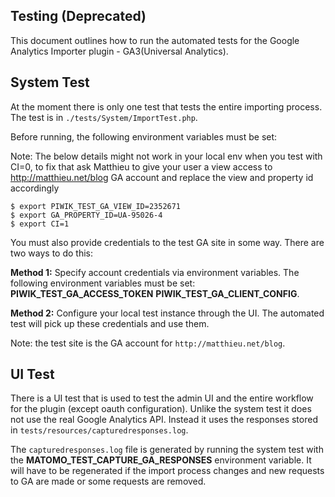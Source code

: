 ## Testing (Deprecated)

This document outlines how to run the automated tests for the Google Analytics Importer plugin - GA3(Universal Analytics).

## System Test

At the moment there is only one test that tests the entire importing process. The test is in `./tests/System/ImportTest.php`.

Before running, the following environment variables must be set:

Note: The below details might not work in your local env when you test with CI=0, to fix that ask Matthieu to give your user a view access to http://matthieu.net/blog GA account and replace the view and property id accordingly
``` 
$ export PIWIK_TEST_GA_VIEW_ID=2352671
$ export GA_PROPERTY_ID=UA-95026-4
$ export CI=1
```

You must also provide credentials to the test GA site in some way. There are two ways to do this:

**Method 1:** Specify account credentials via environment variables. The following environment variables must be set:
**PIWIK_TEST_GA_ACCESS_TOKEN** **PIWIK_TEST_GA_CLIENT_CONFIG**.

**Method 2:** Configure your local test instance through the UI. The automated test will pick up these credentials and use them.

Note: the test site is the GA account for `http://matthieu.net/blog`.

## UI Test

There is a UI test that is used to test the admin UI and the entire workflow for the plugin (except oauth configuration). Unlike
the system test it does not use the real Google Analytics API. Instead it uses the responses stored in `tests/resources/capturedresponses.log`.

The `capturedresponses.log` file is generated by running the system test with the **MATOMO_TEST_CAPTURE_GA_RESPONSES** environment variable. It will have to be
regenerated if the import process changes and new requests to GA are made or some requests are removed.